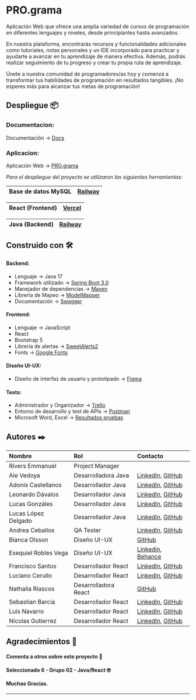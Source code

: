 # PRO.grama

Aplicación Web que ofrece una amplia variedad de cursos de programación en diferentes lenguajes y niveles, desde principiantes hasta avanzados.

En nuestra plataforma, encontrarás recursos y funcionalidades adicionales como tutoriales, notas personales y un IDE incorporado para practicar y ayudarte a avanzar en tu aprendizaje de manera efectiva. Además, podrás realizar seguimiento de tu progreso y crear tu propia ruta de aprendizaje.

Únete a nuestra comunidad de programadores/as hoy y comenzá a transformar tus habilidades de programación en resultados tangibles. ¡No esperes más para alcanzar tus metas de programación!


## Despliegue 📦

### Documentacion:

Documentación -> [Docs](https://pro-grama-production.up.railway.app/swagger-ui/index.html#/)

### Aplicacion:

Aplicación Web -> [PRO.grama](https://programa-clon-usig.vercel.app/landing)

_Para el despliegue del proyecto se utilizaron las siguientes herramientas:_

| Base de datos MySQL | [Railway](https://railway.app/) |
| ----------------- | ------------------------------ |

| React (Frontend) | [Vercel](https://vercel.com/) |
| ----------------- | ------------------------------ |

| Java (Backend)    | [Railway](https://railway.app/) |
| ----------------- | ------------------------------------- |

## Construido con 🛠️

#### Backend:

* Lenguaje -> Java 17
* Framework utilizado -> [Spring Boot 3.0](https://spring.io/) 
* Manejador de dependencias -> [Maven](https://maven.apache.org/) 
* Libreria de Mapeo -> [ModelMapper](https://mapstruct.org/)
* Documentación -> [Swagger](https://swagger.io/docs/)

#### Frontend:

* Lenguaje -> JavaScript
* React
* Bootstrap 5
* Libreria de alertas -> [SweetAlerts2](https://sweetalert2.github.io/)
* Fonts -> [Google Fonts](https://fonts.google.com/)

#### Diseño UI-UX:

* Diseño de interfaz de usuario y prototipado -> [Figma](https://www.figma.com/)

#### Tests:

* Administrador y Organizador -> [Trello](https://trello.com/es)
* Entorno de desarrollo y test de APIs -> [Postman](https://www.postman.com/)
* Microsoft Word, Excel -> [Resultados pruebas](https://docs.google.com/spreadsheets/d/17e_6iiFXTffdveNeAR9xZK1g79AVfOQ6VSFupRZ5h_Q/edit?usp=sharing)

## Autores ✒️

|   Nombre  |    Rol   |      Contacto      |
| :-------- | :------- | :------------------------- |
| Rivers Emmanuel | Project Manager |  |
| Ale Vedoya | Desarrolladora Java | [LinkedIn](https://www.linkedin.com/in/alejandravedoya/), [GitHub](https://github.com/AleVedoya) |
| Adonis Castellanos | Desarrollador Java | [LinkedIn](https://www.linkedin.com/in/adoniscastellanos/), [GitHub](https://github.com/AdonisCastellanos) |
| Leonardo Dávalos | Desarrollador Java | [LinkedIn](https://linkedin.com/in/leonardo-davalos), [GitHub](https://github.com/davaloslm) |
| Lucas Gonzáles | Desarrollador Java | [LinkedIn](https://www.linkedin.com/in/lucasmartingonzalez/), [GitHub](https://github.com/lucas2205) |
| Lucas López Delgado | Desarrollador Java | [LinkedIn](https://www.linkedin.com/in/lucas-l%C3%B3pez-delgado/), [GitHub](https://github.com/LucasLopezd) |
| Andrea Ceballos | QA Tester | [LinkedIn](https://www.linkedin.com/in/andreaceballosalcaraz/), [GitHub](https://github.com/andreAlcaraz) |
| Bianca Olsson | Diseño UI-UX | [GitHub](https://github.com/olssonbianca) |
| Exequiel Robles Vega | Diseño UI-UX | [Linkedin](https://www.linkedin.com/in/exequiel-robles-vega-b9432b211/), [Behance](https://www.behance.net/exequielroblesvega) |
| Francisco Santos | Desarrollador React | [LinkedIn](https://www.linkedin.com/in/francisco-santos-a6973a1ab/), [GitHub](https://github.com/FranciscoSantos01) |
| Luciano Cerullo | Desarrollador React | [LinkedIn](https://www.linkedin.com/in/lucianocerullo77/), [GitHub](https://github.com/LucianoCerullo77) |
| Nathalia Riascos | Desarrolladora React | [GitHub](https://github.com/NathaliaRiascos) |
| Sebastian Barcia | Desarrollador React | [LinkedIn](https://www.linkedin.com/in/sebastian-barcia/), [GitHub](https://github.com/sebastianbarcia) |
| Luis Navarro | Desarrollador React | [LinkedIn](https://www.linkedin.com/in/luisnavarro-fullstack/), [GitHub](https://github.com/luisnava6667) |
| Nicolas Gutierrez | Desarrollador React | [LinkedIn](https://www.linkedin.com/in/alexis-nicolas-gutierrez/), [GitHub](https://github.com/ag171980) |

## Agradecimientos 🎁

#### Comenta a otros sobre este proyecto 📢 
#### Seleccionado 6 - Grupo 02 - Java/React 🤓
#### Muchas Gracias.

---

